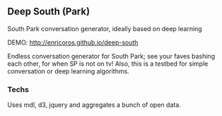 ## Deep South (Park)
South Park conversation generator, ideally based on deep learning

DEMO: http://enricoros.github.io/deep-south

Endless conversation generator for South Park; see your faves bashing each other, for when SP is not on tv!
Also, this is a testbed for simple conversation or deep learning algorithms.

### Techs
Uses mdl, d3, jquery and aggregates a bunch of open data.
